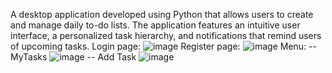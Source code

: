 A desktop application developed using Python that allows users to create and manage daily to-do lists. The application features an intuitive user interface, a personalized task hierarchy, and notifications that remind users of upcoming tasks.
Login page:
![image](https://github.com/Miczigun/to-do-list/assets/92275832/fac22e7b-4ed4-4a02-8f45-bbe9f6441d84)
Register page:
![image](https://github.com/Miczigun/to-do-list/assets/92275832/78854b69-6c61-4750-ad22-c46bb0d127b7)
Menu:
-- MyTasks
![image](https://github.com/Miczigun/to-do-list/assets/92275832/dc028c4f-91e6-4489-bb9f-3637be99b670)
-- Add Task
![image](https://github.com/Miczigun/to-do-list/assets/92275832/ee2e968d-9488-4fc0-b630-f70ec8bbad34)

